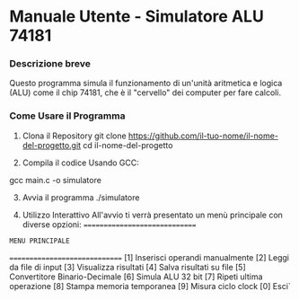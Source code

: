 # **Manuale Utente - Simulatore ALU 74181**

### Descrizione breve
Questo programma simula il funzionamento di un'unità aritmetica e logica (ALU) come il chip 74181, che è il "cervello" dei computer per fare calcoli.

### Come Usare il Programma

1. Clona il Repository
git clone https://github.com/il-tuo-nome/il-nome-del-progetto.git 
cd il-nome-del-progetto

2. Compila il codice
Usando GCC:

gcc main.c -o simulatore

3. Avvia il programma
./simulatore

4. Utilizzo Interattivo
All'avvio ti verrà presentato un menù principale con diverse opzioni:
`============================`

`MENU PRINCIPALE`

`============================`
[1] Inserisci operandi manualmente
[2] Leggi da file di input
[3] Visualizza risultati
[4] Salva risultati su file
[5] Convertitore Binario-Decimale
[6] Simula ALU 32 bit
[7] Ripeti ultima operazione
[8] Stampa memoria temporanea
[9] Misura ciclo clock
[0] Esci`
